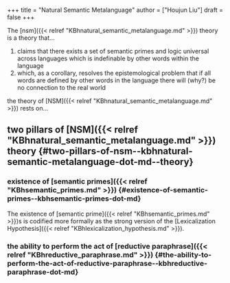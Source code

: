 +++
title = "Natural Semantic Metalanguage"
author = ["Houjun Liu"]
draft = false
+++

The [nsm]({{< relref "KBhnatural_semantic_metalanguage.md" >}}) theory is a theory that...

1.  claims that there exists a set of semantic primes and logic universal across languages which is indefinable by other words within the language
2.  which, as a corollary, resolves the epistemological problem that if all words are defined by other words in the language there will (why?) be no connection to the real world

the theory of [NSM]({{< relref "KBhnatural_semantic_metalanguage.md" >}}) rests on...


## two pillars of [NSM]({{< relref "KBhnatural_semantic_metalanguage.md" >}}) theory {#two-pillars-of-nsm--kbhnatural-semantic-metalanguage-dot-md--theory}


### existence of [semantic primes]({{< relref "KBhsemantic_primes.md" >}}) {#existence-of-semantic-primes--kbhsemantic-primes-dot-md}

The existence of [semantic prime]({{< relref "KBhsemantic_primes.md" >}})s is codified more formally as the strong version of the [Lexicalization Hypothesis]({{< relref "KBhlexicalization_hypothesis.md" >}}).


### the ability to perform the act of [reductive paraphrase]({{< relref "KBhreductive_paraphrase.md" >}}) {#the-ability-to-perform-the-act-of-reductive-paraphrase--kbhreductive-paraphrase-dot-md}